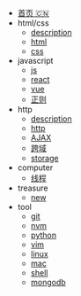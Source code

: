 
- [首页 :cn:](/README.md)
- html/css
    - [description](/html/description.md)
    - [html](/html/html.md)
    - [css](/html/css.md)
- javascript
    - [js](/javascript/js.md)
    - [react](/javascript/react.md)
    - [vue](/javascript/vue.md)
    - [正则](/javascript/正则.md)
- http
    - [description](/http/description.md)
    - [http](/http/http.md)
    - [AJAX](/http/AJAX.md)
    - [跨域](/http/cross.md)
    - [storage](/http/storage.md)
- computer
    - [线程](/computer/线程.md)
- treasure
    - [new](/treasure/experience.md)
- tool
    - [git](/tool/git.md)
    - [nvm](/tool/nvm.md)
    - [python](/tool/python.md)
    - [vim](/tool/vim.md)
    - [linux](/tool/linux.md)
    - [mac](/tool/mac.md)
    - [shell](/tool/shell.md)
    - [mongodb](/tool/mongodb.md)
